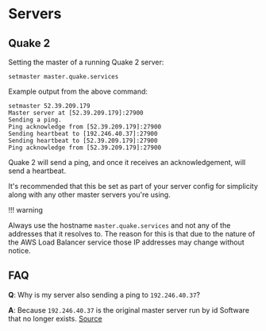 # Servers

## Quake 2

Setting the master of a running Quake 2 server:

```
setmaster master.quake.services
```

Example output from the above command:

```console
setmaster 52.39.209.179
Master server at [52.39.209.179]:27900
Sending a ping.
Ping acknowledge from [52.39.209.179]:27900
Sending heartbeat to [192.246.40.37]:27900
Sending heartbeat to [52.39.209.179]:27900
Ping acknowledge from [52.39.209.179]:27900
```

Quake 2 will send a ping, and once it receives an acknowledgement, will send a heartbeat.

It's recommended that this be set as part of your server config for simplicity along with any other master servers you're using.

<!-- prettier-ignore-start -->
!!! warning

  Always use the hostname `master.quake.services` and not any of the addresses that it resolves to.
  The reason for this is that due to the nature of the AWS Load Balancer service those IP addresses may change without notice.
<!-- prettier-ignore-end -->

## FAQ

**Q**: Why is my server also sending a ping to `192.246.40.37`?

**A**: Because `192.246.40.37` is the original master server run by id Software that no longer exists.
[Source](https://github.com/id-Software/Quake-2/blob/372afde46e7defc9dd2d719a1732b8ace1fa096e/server/sv_init.c#L360-L363)
